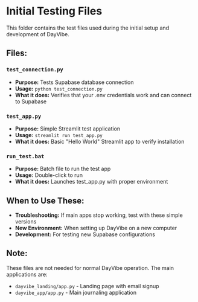 # Initial Testing Files

This folder contains the test files used during the initial setup and development of DayVibe.

## Files:

### `test_connection.py`
- **Purpose:** Tests Supabase database connection
- **Usage:** `python test_connection.py`
- **What it does:** Verifies that your .env credentials work and can connect to Supabase

### `test_app.py` 
- **Purpose:** Simple Streamlit test application
- **Usage:** `streamlit run test_app.py`
- **What it does:** Basic "Hello World" Streamlit app to verify installation

### `run_test.bat`
- **Purpose:** Batch file to run the test app
- **Usage:** Double-click to run
- **What it does:** Launches test_app.py with proper environment

## When to Use These:

- **Troubleshooting:** If main apps stop working, test with these simple versions
- **New Environment:** When setting up DayVibe on a new computer
- **Development:** For testing new Supabase configurations

## Note:

These files are not needed for normal DayVibe operation. The main applications are:
- `dayvibe_landing/app.py` - Landing page with email signup
- `dayvibe_app/app.py` - Main journaling application
